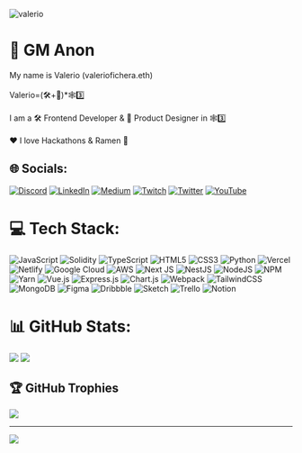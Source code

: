 ![valerio](https://user-images.githubusercontent.com/78494380/218367418-ff432400-be5e-425f-8f5e-053001bf48cb.gif)

# 👋 GM Anon
My name is Valerio (valeriofichera.eth)<br><br>Valerio=(🛠+🎨)*🕸3️⃣<br><br>I am a 🛠 Frontend Developer & 🎨 Product Designer in 🕸3️⃣
<br><br>❤️ I love Hackathons & Ramen 🍜


## 🌐 Socials:
[![Discord](https://img.shields.io/badge/Discord-%237289DA.svg?logo=discord&logoColor=white)](https://discord.gg/ikigai#9993) [![LinkedIn](https://img.shields.io/badge/LinkedIn-%230077B5.svg?logo=linkedin&logoColor=white)](https://linkedin.com/in/valeriofichera) [![Medium](https://img.shields.io/badge/Medium-12100E?logo=medium&logoColor=white)](https://medium.com/@valerio_eth) [![Twitch](https://img.shields.io/badge/Twitch-%239146FF.svg?logo=Twitch&logoColor=white)](https://twitch.tv/valerio_eth) [![Twitter](https://img.shields.io/badge/Twitter-%231DA1F2.svg?logo=Twitter&logoColor=white)](https://twitter.com/valerio_eth) [![YouTube](https://img.shields.io/badge/YouTube-%23FF0000.svg?logo=YouTube&logoColor=white)](https://youtube.com/@degenzone490) 

# 💻 Tech Stack:
![JavaScript](https://img.shields.io/badge/javascript-%23323330.svg?style=for-the-badge&logo=javascript&logoColor=%23F7DF1E) ![Solidity](https://img.shields.io/badge/Solidity-%23363636.svg?style=for-the-badge&logo=solidity&logoColor=white) ![TypeScript](https://img.shields.io/badge/typescript-%23007ACC.svg?style=for-the-badge&logo=typescript&logoColor=white) ![HTML5](https://img.shields.io/badge/html5-%23E34F26.svg?style=for-the-badge&logo=html5&logoColor=white) ![CSS3](https://img.shields.io/badge/css3-%231572B6.svg?style=for-the-badge&logo=css3&logoColor=white) ![Python](https://img.shields.io/badge/python-3670A0?style=for-the-badge&logo=python&logoColor=ffdd54) ![Vercel](https://img.shields.io/badge/vercel-%23000000.svg?style=for-the-badge&logo=vercel&logoColor=white) ![Netlify](https://img.shields.io/badge/netlify-%23000000.svg?style=for-the-badge&logo=netlify&logoColor=#00C7B7) ![Google Cloud](https://img.shields.io/badge/Google%20Cloud-%234285F4.svg?style=for-the-badge&logo=google-cloud&logoColor=white) ![AWS](https://img.shields.io/badge/AWS-%23FF9900.svg?style=for-the-badge&logo=amazon-aws&logoColor=white) ![Next JS](https://img.shields.io/badge/Next-black?style=for-the-badge&logo=next.js&logoColor=white) ![NestJS](https://img.shields.io/badge/nestjs-%23E0234E.svg?style=for-the-badge&logo=nestjs&logoColor=white) ![NodeJS](https://img.shields.io/badge/node.js-6DA55F?style=for-the-badge&logo=node.js&logoColor=white) ![NPM](https://img.shields.io/badge/NPM-%23000000.svg?style=for-the-badge&logo=npm&logoColor=white) ![Yarn](https://img.shields.io/badge/yarn-%232C8EBB.svg?style=for-the-badge&logo=yarn&logoColor=white) ![Vue.js](https://img.shields.io/badge/vuejs-%2335495e.svg?style=for-the-badge&logo=vuedotjs&logoColor=%234FC08D) ![Express.js](https://img.shields.io/badge/express.js-%23404d59.svg?style=for-the-badge&logo=express&logoColor=%2361DAFB) ![Chart.js](https://img.shields.io/badge/chart.js-F5788D.svg?style=for-the-badge&logo=chart.js&logoColor=white) ![Webpack](https://img.shields.io/badge/webpack-%238DD6F9.svg?style=for-the-badge&logo=webpack&logoColor=black) ![TailwindCSS](https://img.shields.io/badge/tailwindcss-%2338B2AC.svg?style=for-the-badge&logo=tailwind-css&logoColor=white) ![MongoDB](https://img.shields.io/badge/MongoDB-%234ea94b.svg?style=for-the-badge&logo=mongodb&logoColor=white) 	![Figma](https://img.shields.io/badge/figma-%23F24E1E.svg?style=for-the-badge&logo=figma&logoColor=white) ![Dribbble](https://img.shields.io/badge/Dribbble-EA4C89?style=for-the-badge&logo=dribbble&logoColor=white) ![Sketch](https://img.shields.io/badge/Sketch-FFB387?style=for-the-badge&logo=sketch&logoColor=black) ![Trello](https://img.shields.io/badge/Trello-%23026AA7.svg?style=for-the-badge&logo=Trello&logoColor=white) ![Notion](https://img.shields.io/badge/Notion-%23000000.svg?style=for-the-badge&logo=notion&logoColor=white)
# 📊 GitHub Stats:
![](https://github-readme-stats.vercel.app/api?username=valeriofichera&theme=yeblu&hide_border=true&include_all_commits=true&count_private=true)
![](https://github-readme-streak-stats.herokuapp.com/?user=valeriofichera&theme=yeblu&hide_border=true)<br/>


## 🏆 GitHub Trophies
![](https://github-profile-trophy.vercel.app/?username=valeriofichera&theme=matrix&no-frame=true&no-bg=false&margin-w=4)


---
[![](https://visitcount.itsvg.in/api?id=valeriofichera&icon=9&color=1)](https://visitcount.itsvg.in)

<!-- Proudly created with GPRM ( https://gprm.itsvg.in ) -->

